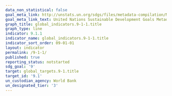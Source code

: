 ```yaml
---
data_non_statistical: false
goal_meta_link: http://unstats.un.org/sdgs/files/metadata-compilation/Metadata-Goal-9.pdf
goal_meta_link_text: United Nations Sustainable Development Goals Metadata (pdf 663kB)
graph_title: global_indicators.9-1-1.title
graph_type: line
indicator: 9.1.1
indicator_name: global_indicators.9-1-1.title
indicator_sort_order: 09-01-01
layout: indicator
permalink: /9-1-1/
published: true
reporting_status: notstarted
sdg_goal: '9'
target: global_targets.9-1.title
target_id: '9.1'
un_custodian_agency: World Bank
un_designated_tier: '3'
---
```

